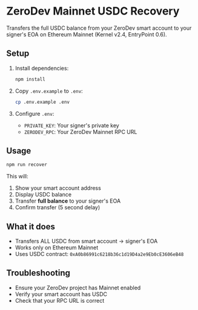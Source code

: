 # ZeroDev Mainnet USDC Recovery

Transfers the full USDC balance from your ZeroDev smart account to your signer's EOA on Ethereum Mainnet (Kernel v2.4, EntryPoint 0.6).

## Setup

1. Install dependencies:
   ```bash
   npm install
   ```

2. Copy `.env.example` to `.env`:
   ```bash
   cp .env.example .env
   ```

3. Configure `.env`:
   - `PRIVATE_KEY`: Your signer's private key
   - `ZERODEV_RPC`: Your ZeroDev Mainnet RPC URL

## Usage

```bash
npm run recover
```

This will:
1. Show your smart account address
2. Display USDC balance
3. Transfer **full balance** to your signer's EOA
4. Confirm transfer (5 second delay)

## What it does

- Transfers ALL USDC from smart account → signer's EOA
- Works only on Ethereum Mainnet
- Uses USDC contract: `0xA0b86991c6218b36c1d19D4a2e9Eb0cE3606eB48`

## Troubleshooting

- Ensure your ZeroDev project has Mainnet enabled
- Verify your smart account has USDC
- Check that your RPC URL is correct